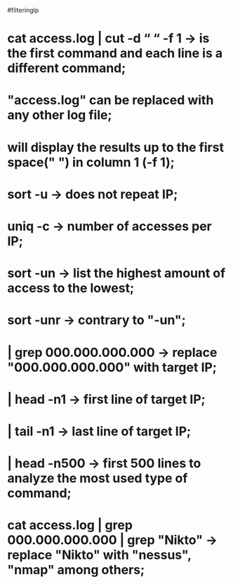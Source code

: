 #filteringIp

# cat access.log | cut -d “ “ -f 1 -> is the first command and each line is a different command;
# "access.log" can be replaced with any other log file;
# will display the results up to the first space(" ") in column 1 (-f 1);
# sort -u -> does not repeat IP;
# uniq -c -> number of accesses per IP;
# sort -un -> list the highest amount of access to the lowest;
# sort -unr -> contrary to "-un";
# | grep 000.000.000.000 -> replace "000.000.000.000" with target IP;
# | head -n1 -> first line of target IP;
# | tail -n1 -> last line of target IP;
# | head -n500 -> first 500 lines to analyze the most used type of command;
# cat access.log | grep 000.000.000.000 | grep "Nikto" -> replace "Nikto" with "nessus", "nmap" among others;
